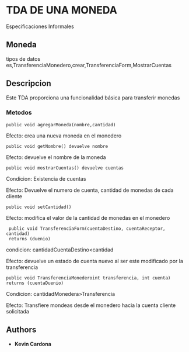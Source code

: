 # TDA DE UNA MONEDA

Especificaciones Informales

## Moneda
tipos de datos es,TransferenciaMonedero,crear,TransferenciaForm,MostrarCuentas

## Descripcion
Este TDA proporciona una funcionalidad básica para transferir monedas


### Metodos
 ```
 public void agregarMoneda(nombre,cantidad)
```

Efecto: crea una nueva moneda en el monedero

 ```
 public void getNombre() devuelve nombre
```
Efecto: devuelve el nombre de la moneda 

 ```
 public void mostrarCuentas() devuelve cuentas
```
Condicion: Existencia de cuentas 

Efecto: Devuelve el numero de cuenta, cantidad de monedas de cada cliente

 ```
 public void setCantidad() 
```
Efecto: modifica el valor de la cantidad de monedas en el monedero

```
 public void TransferenciaForm(cuentaDestino, cuentaReceptor, cantidad) 
 returns (duenio)
```
 condicion: cantidadCuentaDestino<cantidad
 
 Efecto: devuelve un estado de cuenta nuevo al ser este modificado por la transferencia
 
 ```
 public void TransferenciaMonederoint transferencia, int cuenta) 
 returns (cuentaDuenio)
```
 Condicion: cantidadMonedera>Transferencia
 
 Efecto: Transfiere mondeas desde el monedero hacia la cuenta cliente solicitada
 
 



## Authors

* **Kevin Cardona** 
